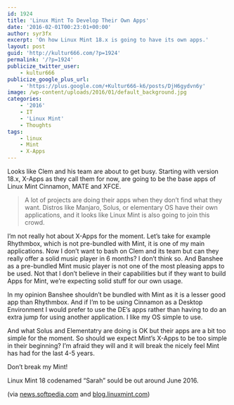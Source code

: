 ```yaml
---
id: 1924
title: 'Linux Mint To Develop Their Own Apps'
date: '2016-02-01T00:23:01+00:00'
author: syr3fx
excerpt: 'On how Linux Mint 18.x is going to have its own apps.'
layout: post
guid: 'http://kultur666.com/?p=1924'
permalink: '/?p=1924'
publicize_twitter_user:
    - kultur666
publicize_google_plus_url:
    - 'https://plus.google.com/+Kultur666-k6/posts/DjH6gydvn6y'
image: /wp-content/uploads/2016/01/default_background.jpg
categories:
    - '2016'
    - IT
    - 'Linux Mint'
    - Thoughts
tags:
    - linux
    - Mint
    - X-Apps
---
```


Looks like Clem and his team are about to get busy. Starting with version 18.x, X-Apps as they call them for now, are going to be the base apps of Linux Mint Cinnamon, MATE and XFCE.

> A lot of projects are doing their apps when they don’t find what they want. Distros like Manjaro, Solus, or elementary OS have their own applications, and it looks like Linux Mint is also going to join this crowd.

I’m not really hot about X-Apps for the moment. Let’s take for example Rhythmbox, which is not pre-bundled with Mint, it is one of my main applications. Now I don’t want to bash on Clem and its team but can they really offer a solid music player in 6 months? I don’t think so. And Banshee as a pre-bundled Mint music player is not one of the most pleasing apps to be used. Not that I don’t believe in their capabilities but if they want to build Apps for Mint, we’re expecting solid stuff for our own usage.

In my opinion Banshee shouldn’t be bundled with Mint as it is a lesser good app than Rhythmbox. And if I’m to be using Cinnamon as a Desktop Environment I would prefer to use the DE’s apps rather than having to do an extra jump for using another application. I like my OS simple to use.

And what Solus and Elementatry are doing is OK but their apps are a bit too simple for the moment. So should we expect Mint’s X-Apps to be too simple in their beginning? I’m afraid they will and it will break the nicely feel Mint has had for the last 4-5 years.

Don’t break my Mint!

Linux Mint 18 codenamed “Sarah” sould be out around June 2016.

(via [news.softpedia.com](http://news.softpedia.com/news/linux-mint-is-getting-its-own-apps-starting-with-the-18-x-branch-499564.shtml) and [blog.linuxmint.com](http://blog.linuxmint.com/?p=2985))